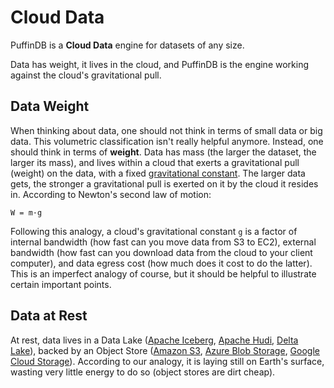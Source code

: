 # Cloud Data

PuffinDB is a **Cloud Data** engine for datasets of any size.

Data has weight, it lives in the cloud, and PuffinDB is the engine working against the cloud's gravitational pull.

## Data Weight
When thinking about data, one should not think in terms of small data or big data. This volumetric classification isn't really helpful anymore. Instead, one should think in terms of **weight**. Data has mass (the larger the dataset, the larger its mass), and lives within a cloud that exerts a gravitational pull (weight) on the data, with a fixed [gravitational constant](https://en.wikipedia.org/wiki/Gravitational_constant). The larger data gets, the stronger a gravitational pull is exerted on it by the cloud it resides in. According to Newton's second law of motion:

```
W = m·g
```

Following this analogy, a cloud's gravitational constant `g` is a factor of internal bandwidth (how fast can you move data from S3 to EC2), external bandwidth (how fast can you download data from the cloud to your client computer), and data egress cost (how much does it cost to do the latter). This is an imperfect analogy of course, but it should be helpful to illustrate certain important points.

## Data at Rest
At rest, data lives in a Data Lake ([Apache Iceberg](https://iceberg.apache.org/), [Apache Hudi](https://hudi.apache.org/), [Delta Lake](https://delta.io/)), backed by an Object Store ([Amazon S3](https://aws.amazon.com/s3/), [Azure Blob Storage](https://azure.microsoft.com/en-us/products/storage/blobs), [Google Cloud Storage](https://cloud.google.com/storage)). According to our analogy, it is laying still on Earth's surface, wasting very little energy to do so (object stores are dirt cheap).
